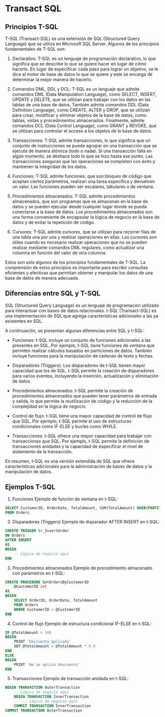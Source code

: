 # Transact SQL

## Principios T-SQL

T-SQL (Transact-SQL) es una extensión de SQL (Structured Query Language) que se utiliza en Microsoft SQL Server. Algunos de los principios fundamentales de T-SQL son:

1. Declarativo: T-SQL es un lenguaje de programación declarativo, lo que significa que se describe lo que se quiere hacer en lugar de cómo hacerlo. En lugar de especificar cada paso para lograr un objetivo, se le dice al motor de base de datos lo que se quiere y este se encarga de determinar la mejor manera de hacerlo.

2. Comandos DML, DDL y DCL: T-SQL es un lenguaje que admite comandos DML (Data Manipulation Language), como SELECT, INSERT, UPDATE y DELETE, que se utilizan para trabajar con los datos en las tablas de una base de datos. También admite comandos DDL (Data Definition Language), como CREATE, ALTER y DROP, que se utilizan para crear, modificar y eliminar objetos de la base de datos, como tablas, vistas y procedimientos almacenados. Finalmente, admite comandos DCL (Data Control Language), como GRANT y REVOKE, que se utilizan para controlar el acceso a los objetos de la base de datos.

3. Transacciones: T-SQL admite transacciones, lo que significa que un conjunto de instrucciones se puede agrupar en una transacción que se ejecuta de manera atómica (todo o nada). Si una transacción falla en algún momento, se deshace todo lo que se hizo hasta ese punto. Las transacciones aseguran que las operaciones se completen con éxito y mantienen la integridad de los datos.

4. Funciones: T-SQL admite funciones, que son bloques de código que aceptan ciertos parámetros, realizan una tarea específica y devuelven un valor. Las funciones pueden ser escalares, tabulares o de ventana.

5. Procedimientos almacenados: T-SQL admite procedimientos almacenados, que son programas que se almacenan en la base de datos y se pueden ejecutar desde cualquier lugar donde se pueda conectarse a la base de datos. Los procedimientos almacenados son una forma conveniente de encapsular la lógica de negocio en la base de datos y de evitar la repetición de código.

6. Cursores: T-SQL admite cursores, que se utilizan para recorrer filas de una tabla una por una y realizar operaciones en ellas. Los cursores son útiles cuando es necesario realizar operaciones que no se pueden realizar mediante comandos DML regulares, como actualizar una columna en función del valor de otra columna.

Estos son solo algunos de los principios fundamentales de T-SQL. La comprensión de estos principios es importante para escribir consultas eficientes y efectivas que permitan obtener y manipular los datos de una base de datos de manera adecuada.

## Diferencias entre SQL y T-SQL

SQL (Structured Query Language) es un lenguaje de programación utilizado para interactuar con bases de datos relacionales. t-SQL (Transact-SQL) es una implementación de SQL que agrega características adicionales a las ya existentes en SQL.

A continuación, se presentan algunas diferencias entre SQL y t-SQL:

- Funciones: t-SQL incluye un conjunto de funciones adicionales a las presentes en SQL. Por ejemplo, t-SQL tiene funciones de ventana que permiten realizar cálculos basados en particiones de datos. También incluye funciones para la manipulación de cadenas de texto y fechas.

- Disparadores (Triggers): Los disparadores de t-SQL tienen mayor capacidad que los de SQL. t-SQL permite la creación de disparadores para varios eventos, incluyendo la inserción, actualización y eliminación de datos.

- Procedimientos almacenados: t-SQL permite la creación de procedimientos almacenados que pueden tener parámetros de entrada y salida, lo que permite la reutilización de código y la reducción de la complejidad en la lógica de negocio.

- Control de flujo: t-SQL tiene una mayor capacidad de control de flujo que SQL. Por ejemplo, t-SQL permite el uso de estructuras condicionales como IF-ELSE y bucles como WHILE.

- Transacciones: t-SQL ofrece una mayor capacidad para trabajar con transacciones que SQL. Por ejemplo, t-SQL permite la definición de transacciones anidadas y la capacidad de especificar el nivel de aislamiento de la transacción.

En resumen, t-SQL es una versión extendida de SQL que ofrece características adicionales para la administración de bases de datos y la manipulación de datos.

## Ejemplos T-SQL

1. Funciones
Ejemplo de función de ventana en t-SQL:

```SQL
SELECT CustomerID, OrderDate, TotalAmount, SUM(TotalAmount) OVER(PARTITION BY CustomerID ORDER BY OrderDate) AS RunningTotal
FROM Orders

```
2. Disparadores (Triggers)
Ejemplo de disparador AFTER INSERT en t-SQL:

```SQL
CREATE TRIGGER tr_InsertOrder
ON Orders
AFTER INSERT
AS
BEGIN
    -- Lógica de negocio aquí
END

```

3. Procedimientos almacenados
Ejemplo de procedimiento almacenado con parámetros en t-SQL:

```SQL
CREATE PROCEDURE GetOrdersByCustomerID
    @CustomerID int
AS
BEGIN
    SELECT OrderID, OrderDate, TotalAmount
    FROM Orders
    WHERE CustomerID = @CustomerID
END

```

4. Control de flujo
Ejemplo de estructura condicional IF-ELSE en t-SQL:

```SQL
IF @TotalAmount > 100
BEGIN
    PRINT 'Descuento aplicado'
    SET @TotalAmount = @TotalAmount * 0.9
END
ELSE
BEGIN
    PRINT 'No se aplicó descuento'
END

```
5. Transacciones
Ejemplo de transacción anidada en t-SQL:

```SQL
BEGIN TRANSACTION OuterTransaction
    -- Lógica de negocio aquí
    BEGIN TRANSACTION InnerTransaction
        -- Lógica de negocio aquí
    COMMIT TRANSACTION InnerTransaction
COMMIT TRANSACTION OuterTransaction

```